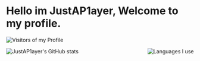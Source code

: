 # Hello im JustAP1ayer, Welcome to my profile.
![Visitors of my Profile](https://komarev.com/ghpvc/?username=JustAP1ayer)
<div>
  <img align="left" src="https://github-readme-stats.vercel.app/api?username=JustAP1ayer&show_icons=true&theme=tokyonight" alt="JustAP1ayer's GitHub stats" />
  <img align="right" src="https://github-readme-stats.vercel.app/api/top-langs/?username=JustAP1ayer&layout=compact&theme=tokyonight" alt="Languages I use" />
</div>
 
